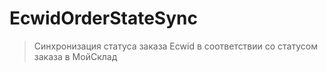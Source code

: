 # EcwidOrderStateSync

> Синхронизация статуса заказа Ecwid в соответствии со статусом заказа в МойСклад
